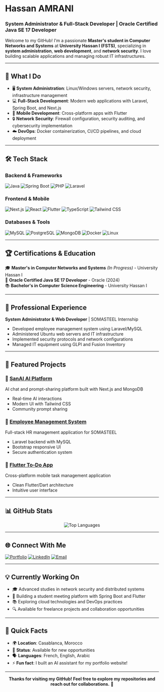 # Hassan AMRANI
### System Administrator & Full-Stack Developer | Oracle Certified Java SE 17 Developer

Welcome to my GitHub! I'm a passionate **Master's student in Computer Networks and Systems** at **University Hassan I (FSTS)**, specializing in **system administration**, **web development**, and **network security**. I love building scalable applications and managing robust IT infrastructures.

---

## 🚀 What I Do

- 🖥️ **System Administration**: Linux/Windows servers, network security, infrastructure management
- 💻 **Full-Stack Development**: Modern web applications with Laravel, Spring Boot, and Next.js
- 📱 **Mobile Development**: Cross-platform apps with Flutter
- 🔒 **Network Security**: Firewall configuration, security auditing, and cybersecurity implementation
- ☁️ **DevOps**: Docker containerization, CI/CD pipelines, and cloud deployment

---

## 🛠️ Tech Stack

### **Backend & Frameworks**
![Java](https://img.shields.io/badge/Java-ED8B00?style=flat&logo=openjdk&logoColor=white)
![Spring Boot](https://img.shields.io/badge/Spring_Boot-6DB33F?style=flat&logo=spring-boot&logoColor=white)
![PHP](https://img.shields.io/badge/PHP-777BB4?style=flat&logo=php&logoColor=white)
![Laravel](https://img.shields.io/badge/Laravel-FF2D20?style=flat&logo=laravel&logoColor=white)

### **Frontend & Mobile**
![Next.js](https://img.shields.io/badge/Next.js-000000?style=flat&logo=nextdotjs&logoColor=white)
![React](https://img.shields.io/badge/React-20232A?style=flat&logo=react&logoColor=61DAFB)
![Flutter](https://img.shields.io/badge/Flutter-02569B?style=flat&logo=flutter&logoColor=white)
![TypeScript](https://img.shields.io/badge/TypeScript-007ACC?style=flat&logo=typescript&logoColor=white)
![Tailwind CSS](https://img.shields.io/badge/Tailwind_CSS-38B2AC?style=flat&logo=tailwind-css&logoColor=white)

### **Databases & Tools**
![MySQL](https://img.shields.io/badge/MySQL-4479A1?style=flat&logo=mysql&logoColor=white)
![PostgreSQL](https://img.shields.io/badge/PostgreSQL-316192?style=flat&logo=postgresql&logoColor=white)
![MongoDB](https://img.shields.io/badge/MongoDB-4EA94B?style=flat&logo=mongodb&logoColor=white)
![Docker](https://img.shields.io/badge/Docker-2496ED?style=flat&logo=docker&logoColor=white)
![Linux](https://img.shields.io/badge/Linux-FCC624?style=flat&logo=linux&logoColor=black)

---

## 🏆 Certifications & Education

🎓 **Master's in Computer Networks and Systems** *(In Progress)* - University Hassan I  
🥇 **Oracle Certified Java SE 17 Developer** - Oracle (2024)  
📚 **Bachelor's in Computer Science Engineering** - University Hassan I

---

## 💼 Professional Experience

**System Administrator & Web Developer** | SOMASTEEL Internship  
- Developed employee management system using Laravel/MySQL
- Administered Ubuntu web servers and IT infrastructure
- Implemented security protocols and network configurations
- Managed IT equipment using GLPI and Fusion Inventory

---

## 🌟 Featured Projects

### 🤖 [SanAI AI Platform](https://sanai.amranihassan.site)
AI chat and prompt-sharing platform built with Next.js and MongoDB
- Real-time AI interactions
- Modern UI with Tailwind CSS
- Community prompt sharing

### 👥 [Employee Management System](https://app.somasteel.ma)
Full-stack HR management application for SOMASTEEL
- Laravel backend with MySQL
- Bootstrap responsive UI
- Secure authentication system

### 📱 [Flutter To-Do App](https://appetize.io/embed/b_rhh5ycth2pgzr7gjcmhnkjxi6i)
Cross-platform mobile task management application
- Clean Flutter/Dart architecture
- Intuitive user interface

---

## 📊 GitHub Stats

<div align="center">

![Top Languages](https://github-readme-stats.vercel.app/api/top-langs/?username=SAN-AMRANI&layout=compact&theme=tokyonight&hide=html,css&langs_count=8)

</div>

---

## 🌐 Connect With Me

[![Portfolio](https://img.shields.io/badge/Portfolio-000000?style=for-the-badge&logo=About.me&logoColor=white)](https://www.amranihassan.site/contact)
[![LinkedIn](https://img.shields.io/badge/LinkedIn-0077B5?style=for-the-badge&logo=linkedin&logoColor=white)](https://www.linkedin.com/in/hassan-amrani-12843817a)
[![Email](https://img.shields.io/badge/Email-D14836?style=for-the-badge&logo=gmail&logoColor=white)](mailto:amranihassan.am@gmail.com)

---

## 💡 Currently Working On

- 🎓 Advanced studies in network security and distributed systems
- 🚀 Building a student meeting platform with Spring Boot and Flutter
- 📚 Exploring cloud technologies and DevOps practices
- 🔍 Available for freelance projects and collaboration opportunities

---

## 📍 Quick Facts

- 🌍 **Location**: Casablanca, Morocco
- 💼 **Status**: Available for new opportunities
- 🗣️ **Languages**: French, English, Arabic
- ⚡ **Fun fact**: I built an AI assistant for my portfolio website!

---

<div align="center">

**Thanks for visiting my GitHub! Feel free to explore my repositories and reach out for collaborations.** 🚀

</div>
